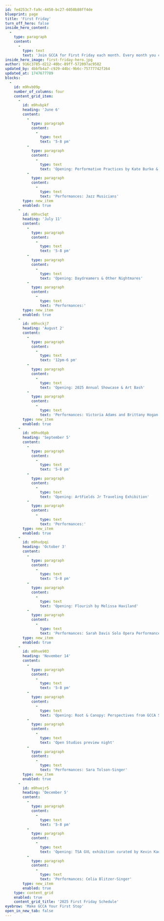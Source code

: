 ```yaml
---
id: fed253c7-fa9c-4450-bc27-6050b88ff4de
blueprint: page
title: 'First Friday'
turn_off_hero: false
inside_hero_content:
  -
    type: paragraph
    content:
      -
        type: text
        text: 'Join GCCA for First Friday each month. Every month you can enjoy new gallery exhibitions, studio artists, performing arts series, demos, and more. It is free to attend and open to all ages. After you’ve visited, hop over to other open galleries and restaurants in the West Village or Downtown Greenville!'
inside_hero_image: first-friday-hero.jpg
author: 916c3785-d212-40bc-89ff-572097ac9582
updated_by: 4bbfb4a7-c929-44bc-9b6c-75777742f264
updated_at: 1747677789
blocks:
  -
    id: m9hvb09p
    number_of_columns: four
    content_grid_item:
      -
        id: m9hvbpkf
        heading: 'June 6'
        content:
          -
            type: paragraph
            content:
              -
                type: text
                text: '5-8 pm'
          -
            type: paragraph
            content:
              -
                type: text
                text: 'Opening: Performative Practices by Kate Burke & Jessica Swank'
          -
            type: paragraph
            content:
              -
                type: text
                text: 'Performances: Jazz Musicians'
        type: new_item
        enabled: true
      -
        id: m9hvc5qt
        heading: 'July 11'
        content:
          -
            type: paragraph
            content:
              -
                type: text
                text: '5-8 pm'
          -
            type: paragraph
            content:
              -
                type: text
                text: 'Opening: Daydreamers & Other Nightmares'
          -
            type: paragraph
            content:
              -
                type: text
                text: 'Performances:'
        type: new_item
        enabled: true
      -
        id: m9hvckj7
        heading: 'August 2'
        content:
          -
            type: paragraph
            content:
              -
                type: text
                text: '12pm-6 pm'
          -
            type: paragraph
            content:
              -
                type: text
                text: 'Opening: 2025 Annual Showcase & Art Bash'
          -
            type: paragraph
            content:
              -
                type: text
                text: 'Performances: Victoria Adams and Brittany Hogan Alomar Voice Studios'
        type: new_item
        enabled: true
      -
        id: m9hvd6pb
        heading: 'September 5'
        content:
          -
            type: paragraph
            content:
              -
                type: text
                text: '5-8 pm'
          -
            type: paragraph
            content:
              -
                type: text
                text: 'Opening: ArtFields Jr Traveling Exhibition'
          -
            type: paragraph
            content:
              -
                type: text
                text: 'Performances:'
        type: new_item
        enabled: true
      -
        id: m9hvdpqi
        heading: 'October 3'
        content:
          -
            type: paragraph
            content:
              -
                type: text
                text: '5-8 pm'
          -
            type: paragraph
            content:
              -
                type: text
                text: 'Opening: Flourish by Melissa Haviland'
          -
            type: paragraph
            content:
              -
                type: text
                text: 'Performances: Sarah Davis Solo Opera Performance'
        type: new_item
        enabled: true
      -
        id: m9hve903
        heading: 'November 14'
        content:
          -
            type: paragraph
            content:
              -
                type: text
                text: '5-8 pm'
          -
            type: paragraph
            content:
              -
                type: text
                text: 'Opening: Root & Canopy: Perspectives from GCCA Studio Artists'
          -
            type: paragraph
            content:
              -
                type: text
                text: 'Open Studios preview night'
          -
            type: paragraph
            content:
              -
                type: text
                text: 'Performances: Sara Tolson-Singer'
        type: new_item
        enabled: true
      -
        id: m9hvejr5
        heading: 'December 5'
        content:
          -
            type: paragraph
            content:
              -
                type: text
                text: '5-8 pm'
          -
            type: paragraph
            content:
              -
                type: text
                text: 'Opening: TSA GVL exhibition curated by Kevin Kao'
          -
            type: paragraph
            content:
              -
                type: text
                text: 'Performances: Celia Blitzer-Singer'
        type: new_item
        enabled: true
    type: content_grid
    enabled: true
    content_grid_title: '2025 First Friday Schedule'
eyebrow: 'Make GCCA Your First Stop'
open_in_new_tab: false
---
```

